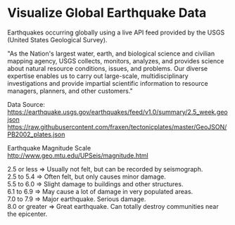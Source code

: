 # Visualize Global Earthquake Data
Earthquakes occurring globally using a live API feed provided by the USGS (United States Geological Survey).

"As the Nation's largest water, earth, and biological science and civilian mapping agency, USGS collects, monitors, analyzes, and provides science about natural resource conditions, issues, and problems. Our diverse expertise enables us to carry out large-scale, multidisciplinary investigations and provide impartial scientific information to resource managers, planners, and other customers."

Data Source:
https://earthquake.usgs.gov/earthquakes/feed/v1.0/summary/2.5_week.geojson
https://raw.githubusercontent.com/fraxen/tectonicplates/master/GeoJSON/PB2002_plates.json 

Earthquake Magnitude Scale
http://www.geo.mtu.edu/UPSeis/magnitude.html

2.5 or less => Usually not felt, but can be recorded by seismograph.     
2.5 to 5.4 => Often felt, but only causes minor damage.     
5.5 to 6.0 => Slight damage to buildings and other structures.     
6.1 to 6.9 => May cause a lot of damage in very populated areas.     
7.0 to 7.9 => Major earthquake. Serious damage.     
8.0 or greater  => Great earthquake. Can totally destroy communities near the epicenter.
